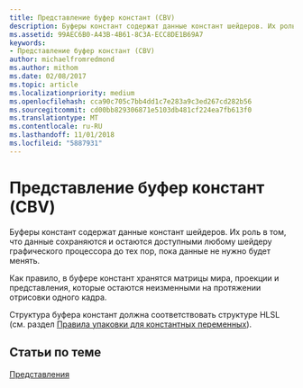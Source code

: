 ```yaml
---
title: Представление буфер констант (CBV)
description: Буферы констант содержат данные констант шейдеров. Их роль в том, что данные сохраняются и остаются доступными любому шейдеру графического процессора до тех пор, пока данные не нужно будет менять.
ms.assetid: 99AEC6B0-A43B-4B61-8C3A-ECC8DE1B69A7
keywords:
- Представление буфер констант (CBV)
author: michaelfromredmond
ms.author: mithom
ms.date: 02/08/2017
ms.topic: article
ms.localizationpriority: medium
ms.openlocfilehash: cca90c705c7bb4dd1c7e283a9c3ed267cd282b56
ms.sourcegitcommit: cd00bb829306871e5103db481cf224ea7fb613f0
ms.translationtype: MT
ms.contentlocale: ru-RU
ms.lasthandoff: 11/01/2018
ms.locfileid: "5887931"
---
```

# <a name="constant-buffer-view-cbv"></a>Представление буфер констант (CBV)


Буферы констант содержат данные констант шейдеров. Их роль в том, что данные сохраняются и остаются доступными любому шейдеру графического процессора до тех пор, пока данные не нужно будет менять.

Как правило, в буфере констант хранятся матрицы мира, проекции и представления, которые остаются неизменными на протяжении отрисовки одного кадра.

Структура буфера констант должна соответствовать структуре HLSL (см. раздел [Правила упаковки для константных переменных](https://msdn.microsoft.com/library/windows/desktop/bb509632.aspx)).

## <a name="span-idrelated-topicsspanrelated-topics"></a><span id="related-topics"></span>Статьи по теме


[Представления](views.md)

 

 




